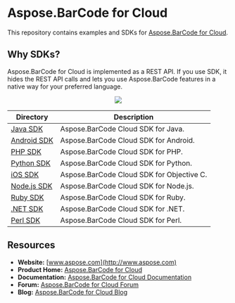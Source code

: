 # Aspose.BarCode for Cloud
This repository contains examples and SDKs for [Aspose.BarCode for Cloud](http://www.aspose.com/cloud/barcode-api.aspx).

## Why SDKs?
Aspose.BarCode for Cloud is implemented as a REST API. If you use SDK, it hides the REST API calls and lets you use Aspose.BarCode features in a native way for your preferred language.

<p align="center">
  <a title="Download complete Aspose.BarCode for Cloud source code" href="https://github.com/asposebarcode/Aspose_BarCode_Cloud/archive/master.zip">
	<img src="https://raw.github.com/AsposeExamples/java-examples-dashboard/master/images/downloadZip-Button-Large.png" />
  </a>
</p>

Directory | Description
--------- | -----------
[Java SDK](SDKs/Aspose.BarCode-Cloud-SDK-for-Java)  |  Aspose.BarCode Cloud SDK for Java.
[Android SDK](SDKs/Aspose.BarCode-Cloud-SDK-for-Android) | Aspose.BarCode Cloud SDK for Android.
[PHP SDK](SDKs/Aspose.BarCode-Cloud-SDK-for-PHP)  | Aspose.BarCode Cloud SDK for PHP.
[Python SDK](SDKs/Aspose.BarCode-Cloud-SDK-for-Python)  | Aspose.BarCode Cloud SDK for Python.
[iOS SDK](SDKs/Aspose.Barcode-Cloud-SDK-for-ObjectiveC) | Aspose.BarCode Cloud SDK for Objective C.
[Node.js SDK](SDKs/Aspose.BarCode-Cloud-SDK-for-NodeJS) | Aspose.BarCode Cloud SDK for Node.js.
[Ruby SDK](SDKs/Aspose.BarCode-Cloud-SDK-for-Ruby) | Aspose.BarCode Cloud SDK for Ruby.
[.NET SDK](SDKs/Aspose.BarCode-Cloud-SDK-for-.NET) | Aspose.BarCode Cloud SDK for .NET.
[Perl SDK](SDKs/Aspose.BarCode-Cloud-SDK-for-Perl) | Aspose.BarCode Cloud SDK for Perl.

## Resources

+ **Website:** [www.aspose.com](http://www.aspose.com)
+ **Product Home:** [Aspose.BarCode for Cloud](http://www.aspose.com/cloud/barcode-api.aspx)
+ **Documentation:** [Aspose.BarCode for Cloud Documentation](http://www.aspose.com/docs/display/barcodecloud/Home)
+ **Forum:** [Aspose.BarCode for Cloud Forum](http://www.aspose.com/community/forums/aspose.barcode-product-family/193/showforum.aspx)
+ **Blog:** [Aspose.BarCode for Cloud Blog](http://www.aspose.com/blogs/aspose-products/aspose-barcode-product-family.html)
